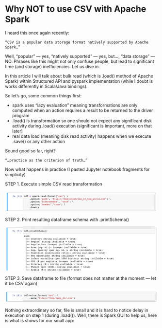 # Why NOT to use CSV with Apache Spark

I heard this once again recently:

    “CSV is a popular data storage format natively supported by Apache Spark…”

Well, “popular” — yes, “natively supported” — yes, but…, “data storage” — NO. 
Phrases like this might not only confuse people, but lead to significant time 
(and storage) inefficiencies. Let us dive in.

In this article I will talk about bulk read (which is .load() method of Apache Spark) 
within Structured API and pyspark implementation (while I doubt is works differently 
in Scala/Java bindings).

So let’s go, some common things first:

* spark uses “lazy evaluation” meaning transformations are only computed when an action requires a result to be returned to the driver program
* .load() is transformation so one should not expect any significant disk activity during .load() execution (significant is important, more on that later)
* real data load (meaning disk read activity) happens when we execute .save() or any other action

Sound good so far, right?

    “…practice as the criterion of truth…”

Now what happens in practice (I pasted Jupyter notebook fragments for simplicity)

STEP 1. Execute simple CSV read transformation

![](../images/code1.png)

STEP 2. Print resulting dataframe schema with .printSchema()

![](../images/code2.png)

STEP 3. Save dataframe to file (format does not matter at the moment — let it be CSV again)

![](../images/code3.png)

Nothing extraordinary so far, file is small and it is hard to notice delay in execution on step 1 (during .load()). Well, there is Spark GUI to help us, here is what is shows for our small app:


